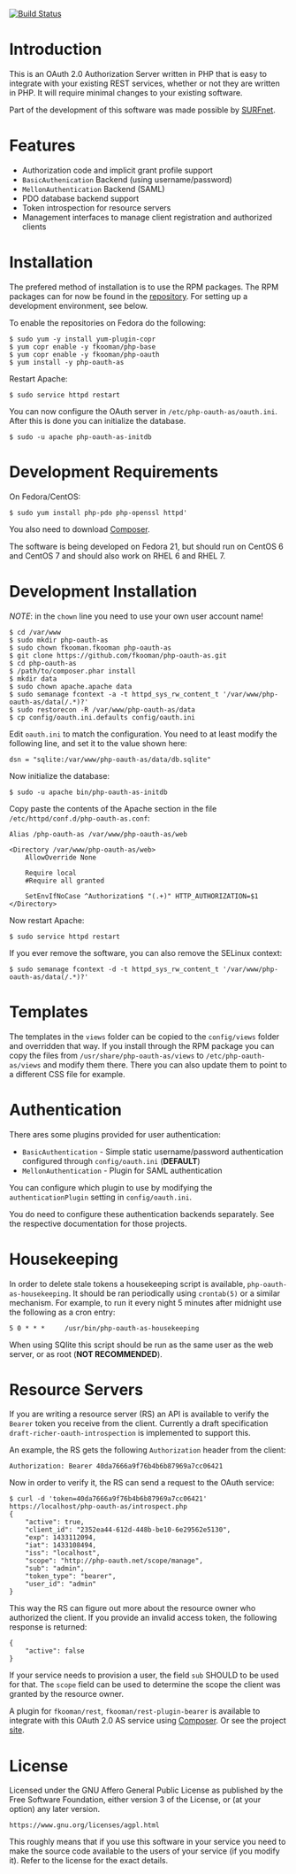 [![Build Status](https://travis-ci.org/fkooman/php-oauth-as.png?branch=master)](https://travis-ci.org/fkooman/php-oauth-as)

# Introduction
This is an OAuth 2.0 Authorization Server written in PHP that is easy to 
integrate with your existing REST services, whether or not they are written in
PHP. It will require minimal changes to your existing software.

Part of the development of this software was made possible by 
[SURFnet](https://www.surfnet.nl).

# Features
* Authorization code and implicit grant profile support
* `BasicAuthenication` Backend (using username/password)
* `MellonAuthentication` Backend (SAML)
* PDO database backend support
* Token introspection for resource servers
* Management interfaces to manage client registration and authorized clients

# Installation
The prefered method of installation is to use the RPM packages. The RPM 
packages can for now be found in the 
[repository](https://copr.fedoraproject.org/coprs/fkooman/php-oauth/). For 
setting up a development environment, see below.

To enable the repositories on Fedora do the following:

    $ sudo yum -y install yum-plugin-copr
    $ yum copr enable -y fkooman/php-base
    $ yum copr enable -y fkooman/php-oauth
    $ yum install -y php-oauth-as

Restart Apache:

    $ sudo service httpd restart

You can now configure the OAuth server in `/etc/php-oauth-as/oauth.ini`. After 
this is done you can initialize the database.

    $ sudo -u apache php-oauth-as-initdb

# Development Requirements
On Fedora/CentOS:

    $ sudo yum install php-pdo php-openssl httpd'

You also need to download [Composer](https://getcomposer.org/).

The software is being developed on Fedora 21, but should run on CentOS 6 and 
CentOS 7 and should also work on RHEL 6 and RHEL 7.

# Development Installation
*NOTE*: in the `chown` line you need to use your own user account name!

    $ cd /var/www
    $ sudo mkdir php-oauth-as
    $ sudo chown fkooman.fkooman php-oauth-as
    $ git clone https://github.com/fkooman/php-oauth-as.git
    $ cd php-oauth-as
    $ /path/to/composer.phar install
    $ mkdir data
    $ sudo chown apache.apache data
    $ sudo semanage fcontext -a -t httpd_sys_rw_content_t '/var/www/php-oauth-as/data(/.*)?'
    $ sudo restorecon -R /var/www/php-oauth-as/data
    $ cp config/oauth.ini.defaults config/oauth.ini

Edit `oauth.ini` to match the configuration. You need to at least modify the
following line, and set it to the value shown here:

    dsn = "sqlite:/var/www/php-oauth-as/data/db.sqlite"

Now initialize the database:

    $ sudo -u apache bin/php-oauth-as-initdb 

Copy paste the contents of the Apache section in the file
`/etc/httpd/conf.d/php-oauth-as.conf`:

    Alias /php-oauth-as /var/www/php-oauth-as/web

    <Directory /var/www/php-oauth-as/web>
        AllowOverride None

        Require local
        #Require all granted

        SetEnvIfNoCase ^Authorization$ "(.+)" HTTP_AUTHORIZATION=$1
    </Directory>

Now restart Apache:

    $ sudo service httpd restart

If you ever remove the software, you can also remove the SELinux context:

    $ sudo semanage fcontext -d -t httpd_sys_rw_content_t '/var/www/php-oauth-as/data(/.*)?'

# Templates
The templates in the `views` folder can be copied to the `config/views` folder
and overridden that way. If you install through the RPM package you can copy
the files from `/usr/share/php-oauth-as/views` to `/etc/php-oauth-as/views` and
modify them there. There you can also update them to point to a different CSS
file for example.

# Authentication
There ares some plugins provided for user authentication:

* `BasicAuthentication` - Simple static username/password authentication 
  configured through `config/oauth.ini` (**DEFAULT**)
* `MellonAuthentication` - Plugin for SAML authentication

You can configure which plugin to use by modifying the 
`authenticationPlugin` setting in `config/oauth.ini`.

You do need to configure these authentication backends separately. See the 
respective documentation for those projects.

# Housekeeping
In order to delete stale tokens a housekeeping script is available, 
`php-oauth-as-housekeeping`. It should be ran periodically using `crontab(5)` 
or a similar mechanism. For example, to run it every night 5 minutes after 
midnight use the following as a cron entry:

    5 0 * * *     /usr/bin/php-oauth-as-housekeeping

When using SQlite this script should be run as the same user as the web server,
or as root (**NOT RECOMMENDED**).

# Resource Servers
If you are writing a resource server (RS) an API is available to verify the 
`Bearer` token you receive from the client. Currently a draft specification
`draft-richer-oauth-introspection` is implemented to support this.

An example, the RS gets the following `Authorization` header from the client:

    Authorization: Bearer 40da7666a9f76b4b6b87969a7cc06421

Now in order to verify it, the RS can send a request to the OAuth service:

    $ curl -d 'token=40da7666a9f76b4b6b87969a7cc06421' https://localhost/php-oauth-as/introspect.php
    {
        "active": true,
        "client_id": "2352ea44-612d-448b-be10-6e29562e5130",
        "exp": 1433112094,
        "iat": 1433108494,
        "iss": "localhost",
        "scope": "http://php-oauth.net/scope/manage",
        "sub": "admin",
        "token_type": "bearer",
        "user_id": "admin"
    }
    
This way the RS can figure out more about the resource owner who authorized 
the client. If you provide an invalid access token, the following response is 
returned:

    {
        "active": false
    }

If your service needs to provision a user, the field `sub` SHOULD to be used 
for that. The `scope` field can be used to determine the scope the client was 
granted by the resource owner.

A plugin for `fkooman/rest`, `fkooman/rest-plugin-bearer` is available to 
integrate with this OAuth 2.0 AS service using 
[Composer](https://getcomposer.org). Or see the project 
[site](https://github.com/fkooman/php-lib-rest-plugin-bearer).

# License
Licensed under the GNU Affero General Public License as published by the Free 
Software Foundation, either version 3 of the License, or (at your option) any 
later version.

    https://www.gnu.org/licenses/agpl.html

This roughly means that if you use this software in your service you need to 
make the source code available to the users of your service (if you modify
it). Refer to the license for the exact details.
